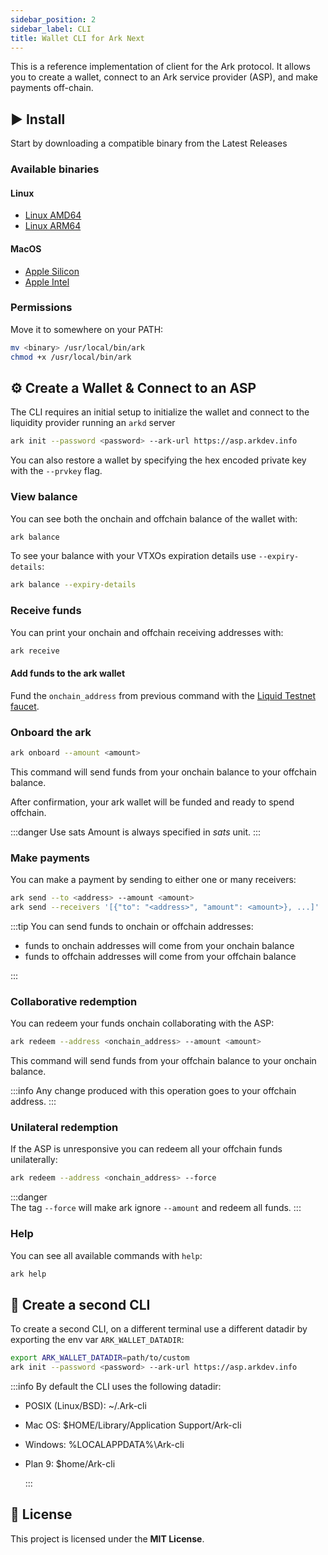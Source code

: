 ```yaml
---
sidebar_position: 2
sidebar_label: CLI
title: Wallet CLI for Ark Next
---
```


This is a reference implementation of client for the Ark protocol. It allows you to create a wallet, connect to an Ark service provider (ASP), and make payments off-chain.

## ▶️ Install

Start by downloading a compatible binary from the Latest Releases

### Available binaries

#### Linux

- [Linux AMD64](https://install-latest-cli.arkdev.info/latest-release/ark-linux-amd64)
- [Linux ARM64](https://install-latest-cli.arkdev.info/latest-release/ark-linux-arm64)

#### MacOS

- [Apple Silicon](https://install-latest-cli.arkdev.info/latest-release/ark-darwin-arm64)
- [Apple Intel](https://install-latest-cli.arkdev.info/latest-release/ark-darwin-amd64)

### Permissions

Move it to somewhere on your PATH:

```bash
mv <binary> /usr/local/bin/ark
chmod +x /usr/local/bin/ark
```

## ⚙️ Create a Wallet & Connect to an ASP

The CLI requires an initial setup to initialize the wallet and connect to the liquidity provider running an `arkd` server

```bash
ark init --password <password> --ark-url https://asp.arkdev.info
```

You can also restore a wallet by specifying the hex encoded private key with the `--prvkey` flag.

### View balance

You can see both the onchain and offchain balance of the wallet with:

```bash
ark balance
```

To see your balance with your VTXOs expiration details use `--expiry-details`:

```bash
ark balance --expiry-details
```

### Receive funds

You can print your onchain and offchain receiving addresses with:

```bash
ark receive
```

#### Add funds to the ark wallet

Fund the `onchain_address` from previous command with the [Liquid Testnet faucet](https://liquidtestnet.com/faucet).

### Onboard the ark

```bash
ark onboard --amount <amount>
```

This command will send funds from your onchain balance to your offchain balance.

After confirmation, your ark wallet will be funded and ready to spend offchain.

:::danger Use sats
Amount is always specified in _sats_ unit.
:::

### Make payments

You can make a payment by sending to either one or many receivers:

```bash
ark send --to <address> --amount <amount>
ark send --receivers '[{"to": "<address>", "amount": <amount>}, ...]'
```

:::tip
You can send funds to onchain or offchain addresses:

- funds to onchain addresses will come from your onchain balance
- funds to offchain addresses will come from your offchain balance

:::

### Collaborative redemption

You can redeem your funds onchain collaborating with the ASP:

```bash
ark redeem --address <onchain_address> --amount <amount>
```

This command will send funds from your offchain balance to your onchain balance.

:::info
Any change produced with this operation goes to your offchain address.
:::

### Unilateral redemption

If the ASP is unresponsive you can redeem all your offchain funds unilaterally:

```bash
ark redeem --address <onchain_address> --force
```

:::danger  
The tag `--force` will make ark ignore `--amount` and redeem all funds.
:::

### Help

You can see all available commands with `help`:

```bash
ark help
```

## 🧪 Create a second CLI

To create a second CLI, on a different terminal use a different datadir by exporting the env var `ARK_WALLET_DATADIR`:

```bash
export ARK_WALLET_DATADIR=path/to/custom
ark init --password <password> --ark-url https://asp.arkdev.info
```

:::info
By default the CLI uses the following datadir:

- POSIX (Linux/BSD): ~/.Ark-cli
- Mac OS: $HOME/Library/Application Support/Ark-cli
- Windows: %LOCALAPPDATA%\Ark-cli
- Plan 9: $home/Ark-cli

  :::

## 📝 License

This project is licensed under the **MIT License**.
